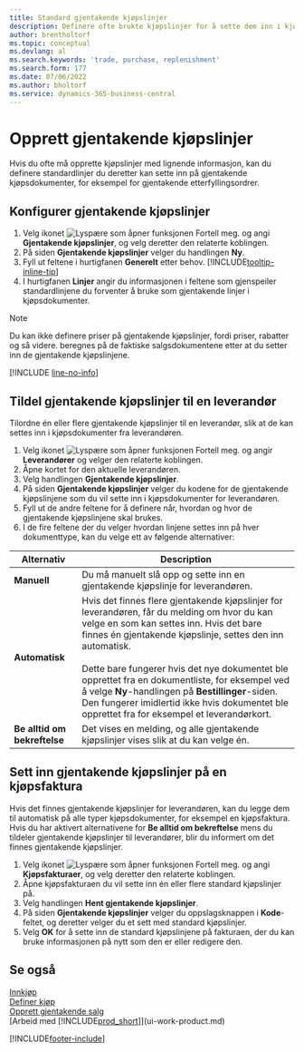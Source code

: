 ```yaml
---
title: Standard gjentakende kjøpslinjer
description: Definere ofte brukte kjøpslinjer for å sette dem inn i kjøpsdokumenter og fylle ut linjene raskt med standardinformasjon.
author: brentholtorf
ms.topic: conceptual
ms.devlang: al
ms.search.keywords: 'trade, purchase, replenishment'
ms.search.form: 177
ms.date: 07/06/2022
ms.author: bholtorf
ms.service: dynamics-365-business-central
---
```

# <a name="create-recurring-purchase-lines"></a>Opprett gjentakende kjøpslinjer

Hvis du ofte må opprette kjøpslinjer med lignende informasjon, kan du definere standardlinjer du deretter kan sette inn på gjentakende kjøpsdokumenter, for eksempel for gjentakende etterfyllingsordrer.

## <a name="set-up-recurring-purchase-lines"></a>Konfigurer gjentakende kjøpslinjer

1. Velg ikonet ![Lyspære som åpner funksjonen Fortell meg.](media/ui-search/search_small.png "Fortell hva du vil gjøre") og angi **Gjentakende kjøpslinjer**, og velg deretter den relaterte koblingen.
2. På siden **Gjentakende kjøpslinjer** velger du handlingen **Ny**.
3. Fyll ut feltene i hurtigfanen **Generelt** etter behov. [!INCLUDE[tooltip-inline-tip](includes/tooltip-inline-tip_md.md)]
4. I hurtigfanen **Linjer** angir du informasjonen i feltene som gjenspeiler standardlinjene du forventer å bruke som gjentakende linjer i kjøpsdokumenter.

> [!NOTE]
> Du kan ikke definere priser på gjentakende kjøpslinjer, fordi priser, rabatter og så videre. beregnes på de faktiske salgsdokumentene etter at du setter inn de gjentakende kjøpslinjene.

[!INCLUDE [line-no-info](includes/line-no-info.md)]

## <a name="assign-recurring-purchase-lines-to-a-vendor"></a>Tildel gjentakende kjøpslinjer til en leverandør

Tilordne én eller flere gjentakende kjøpslinjer til en leverandør, slik at de kan settes inn i kjøpsdokumenter fra leverandøren.

1. Velg ikonet ![Lyspære som åpner funksjonen Fortell meg.](media/ui-search/search_small.png "Fortell hva du vil gjøre") og angir **Leverandører** og velger den relaterte koblingen.
2. Åpne kortet for den aktuelle leverandøren.
3. Velg handlingen **Gjentakende kjøpslinjer**.
4. På siden **Gjentakende kjøpslinjer** velger du kodene for de gjentakende kjøpslinjene som du vil sette inn i kjøpsdokumenter for leverandøren.
5. Fyll ut de andre feltene for å definere når, hvordan og hvor de gjentakende kjøpslinjene skal brukes.
6. I de fire feltene der du velger hvordan linjene settes inn på hver dokumenttype, kan du velge ett av følgende alternativer:

|Alternativ|Description|
|------|-----------|
|**Manuell**|Du må manuelt slå opp og sette inn en gjentakende kjøpslinje for leverandøren.|
|**Automatisk**|Hvis det finnes flere gjentakende kjøpslinjer for leverandøren, får du melding om hvor du kan velge en som kan settes inn. Hvis det bare finnes én gjentakende kjøpslinje, settes den inn automatisk.<br /><br />Dette bare fungerer hvis det nye dokumentet ble opprettet fra en dokumentliste, for eksempel ved å velge **Ny**-handlingen på **Bestillinger**-siden. Den fungerer imidlertid ikke hvis dokumentet ble opprettet fra for eksempel et leverandørkort.|
|**Be alltid om bekreftelse**|Det vises en melding, og alle gjentakende kjøpslinjer vises slik at du kan velge én.

## <a name="insert-recurring-purchase-lines-on-a-purchase-invoice"></a>Sett inn gjentakende kjøpslinjer på en kjøpsfaktura

Hvis det finnes gjentakende kjøpslinjer for leverandøren, kan du legge dem til automatisk på alle typer kjøpsdokumenter, for eksempel en kjøpsfaktura. Hvis du har aktivert alternativene for **Be alltid om bekreftelse** mens du tildeler gjentakende kjøpslinjer til leverandører, blir du informert om det finnes gjentakende kjøpslinjer.

1. Velg ikonet ![Lyspære som åpner funksjonen Fortell meg.](media/ui-search/search_small.png "Fortell hva du vil gjøre") og angi **Kjøpsfakturaer**, og velg deretter den relaterte koblingen.
2. Åpne kjøpsfakturaen du vil sette inn én eller flere standard kjøpslinjer på.
3. Velg handlingen **Hent gjentakende kjøpslinjer**.
4. På siden **Gjentakende kjøpslinjer** velger du oppslagsknappen i **Kode**-feltet, og deretter velger du et sett med standard kjøpslinjer.
5. Velg **OK** for å sette inn de standard kjøpslinjene på fakturaen, der du kan bruke informasjonen på nytt som den er eller redigere den.

## <a name="see-also"></a>Se også

[Innkjøp](purchasing-manage-purchasing.md)  
[Definer kjøp](purchasing-setup-purchasing.md)  
[Opprett gjentakende salg](sales-how-work-standard-lines.md)  
[Arbeid med [!INCLUDE[prod_short](includes/prod_short.md)]](ui-work-product.md)  

[!INCLUDE[footer-include](includes/footer-banner.md)]

